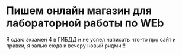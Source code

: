 # Пишем онлайн магазин для лабораторной работы по WEb
Я сдаю экзамен 4 в ГИБДД и не успел написать что-то про сайт и правки, я залью сюда к вечеру новый ридми!!!

